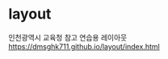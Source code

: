 # layout

인천광역시 교육청 참고 연습용 레이아웃
<a href="https://dmsghk711.github.io/layout/index.html">https://dmsghk711.github.io/layout/index.html</a>
